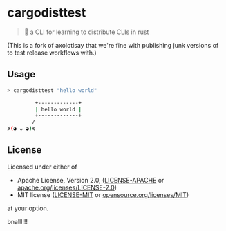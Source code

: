 # cargodisttest

> 💬 a CLI for learning to distribute CLIs in rust

(This is a fork of axolotlsay that we're fine with publishing junk versions of to test release workflows with.)


## Usage

```sh
> cargodisttest "hello world"

         +-------------+
         | hello world |
         +-------------+
        /
≽(◕ ᴗ ◕)≼
```

## License

Licensed under either of

* Apache License, Version 2.0, ([LICENSE-APACHE](LICENSE-APACHE) or [apache.org/licenses/LICENSE-2.0](https://www.apache.org/licenses/LICENSE-2.0))
* MIT license ([LICENSE-MIT](LICENSE-MIT) or [opensource.org/licenses/MIT](https://opensource.org/licenses/MIT))

at your option.

bnalll!!!
